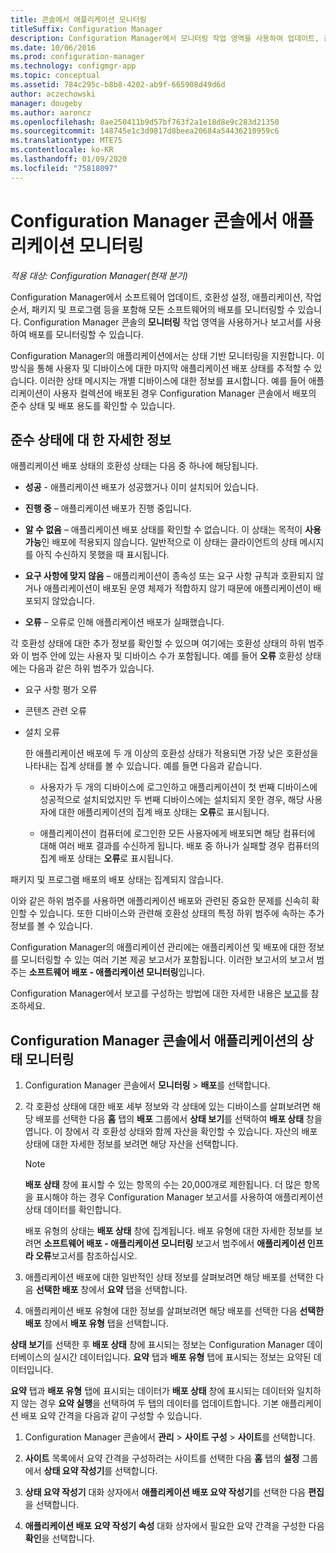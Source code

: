 ```yaml
---
title: 콘솔에서 애플리케이션 모니터링
titleSuffix: Configuration Manager
description: Configuration Manager에서 모니터링 작업 영역을 사용하여 업데이트, 준수 설정 및 애플리케이션을 비롯한 소프트웨어 배포를 모니터링합니다.
ms.date: 10/06/2016
ms.prod: configuration-manager
ms.technology: configmgr-app
ms.topic: conceptual
ms.assetid: 784c295c-b8b8-4202-ab9f-665908d49d6d
author: aczechowski
manager: dougeby
ms.author: aaroncz
ms.openlocfilehash: 8ae250411b9d57bf763f2a1e18d8e9c283d21350
ms.sourcegitcommit: 148745e1c3d9817d8beea20684a54436210959c6
ms.translationtype: MTE75
ms.contentlocale: ko-KR
ms.lasthandoff: 01/09/2020
ms.locfileid: "75818097"
---
```

# <a name="monitor-applications-from-the-configuration-manager-console"></a>Configuration Manager 콘솔에서 애플리케이션 모니터링

*적용 대상: Configuration Manager(현재 분기)*


Configuration Manager에서 소프트웨어 업데이트, 호환성 설정, 애플리케이션, 작업 순서, 패키지 및 프로그램 등을 포함해 모든 소프트웨어의 배포를 모니터링할 수 있습니다. Configuration Manager 콘솔의 **모니터링** 작업 영역을 사용하거나 보고서를 사용하여 배포를 모니터링할 수 있습니다.  

 Configuration Manager의 애플리케이션에서는 상태 기반 모니터링을 지원합니다. 이 방식을 통해 사용자 및 디바이스에 대한 마지막 애플리케이션 배포 상태를 추적할 수 있습니다. 이러한 상태 메시지는 개별 디바이스에 대한 정보를 표시합니다. 예를 들어 애플리케이션이 사용자 컬렉션에 배포된 경우 Configuration Manager 콘솔에서 배포의 준수 상태 및 배포 용도를 확인할 수 있습니다.  

## <a name="learn-about-compliance-states"></a>준수 상태에 대 한 자세한 정보
 애플리케이션 배포 상태의 호환성 상태는 다음 중 하나에 해당됩니다.  

-   **성공** - 애플리케이션 배포가 성공했거나 이미 설치되어 있습니다.  

-   **진행 중** – 애플리케이션 배포가 진행 중입니다.  

-   **알 수 없음** – 애플리케이션 배포 상태를 확인할 수 없습니다. 이 상태는 목적이 **사용 가능**인 배포에 적용되지 않습니다. 일반적으로 이 상태는 클라이언트의 상태 메시지를 아직 수신하지 못했을 때 표시됩니다.  

-   **요구 사항에 맞지 않음** – 애플리케이션이 종속성 또는 요구 사항 규칙과 호환되지 않거나 애플리케이션이 배포된 운영 체제가 적합하지 않기 때문에 애플리케이션이 배포되지 않았습니다.  

-   **오류** – 오류로 인해 애플리케이션 배포가 실패했습니다.  

각 호환성 상태에 대한 추가 정보를 확인할 수 있으며 여기에는 호환성 상태의 하위 범주와 이 범주 안에 있는 사용자 및 디바이스 수가 포함됩니다. 예를 들어 **오류** 호환성 상태에는 다음과 같은 하위 범주가 있습니다.  

- 요구 사항 평가 오류  

- 콘텐츠 관련 오류  

- 설치 오류  

  한 애플리케이션 배포에 두 개 이상의 호환성 상태가 적용되면 가장 낮은 호환성을 나타내는 집계 상태를 볼 수 있습니다. 예를 들면 다음과 같습니다.  

  -   사용자가 두 개의 디바이스에 로그인하고 애플리케이션이 첫 번째 디바이스에 성공적으로 설치되었지만 두 번째 디바이스에는 설치되지 못한 경우, 해당 사용자에 대한 애플리케이션의 집계 배포 상태는 **오류**로 표시됩니다.  

  -   애플리케이션이 컴퓨터에 로그인한 모든 사용자에게 배포되면 해당 컴퓨터에 대해 여러 배포 결과를 수신하게 됩니다. 배포 중 하나가 실패할 경우 컴퓨터의 집계 배포 상태는 **오류**로 표시됩니다.  

패키지 및 프로그램 배포의 배포 상태는 집계되지 않습니다.  

 이와 같은 하위 범주를 사용하면 애플리케이션 배포와 관련된 중요한 문제를 신속히 확인할 수 있습니다. 또한 디바이스와 관련해 호환성 상태의 특정 하위 범주에 속하는 추가 정보를 볼 수 있습니다.  

 Configuration Manager의 애플리케이션 관리에는 애플리케이션 및 배포에 대한 정보를 모니터링할 수 있는 여러 기본 제공 보고서가 포함됩니다. 이러한 보고서의 보고서 범주는 **소프트웨어 배포 - 애플리케이션 모니터링**입니다.  

 Configuration Manager에서 보고를 구성하는 방법에 대한 자세한 내용은 [보고](../../core/servers/manage/reporting.md)를 참조하세요.  

## <a name="monitor-the-state-of-an-application-in-the-configuration-manager-console"></a>Configuration Manager 콘솔에서 애플리케이션의 상태 모니터링  

1.  Configuration Manager 콘솔에서 **모니터링** > **배포**를 선택합니다.  

3.  각 호환성 상태에 대한 배포 세부 정보와 각 상태에 있는 디바이스를 살펴보려면 해당 배포를 선택한 다음 **홈** 탭의 **배포** 그룹에서 **상태 보기**를 선택하여 **배포 상태** 창을 엽니다. 이 창에서 각 호환성 상태와 함께 자산을 확인할 수 있습니다. 자산의 배포 상태에 대한 자세한 정보를 보려면 해당 자산을 선택합니다.  

    > [!NOTE]  
    >  **배포 상태** 창에 표시할 수 있는 항목의 수는 20,000개로 제한됩니다. 더 많은 항목을 표시해야 하는 경우 Configuration Manager 보고서를 사용하여 애플리케이션 상태 데이터를 확인합니다.  
    >   
    >  배포 유형의 상태는 **배포 상태** 창에 집계됩니다. 배포 유형에 대한 자세한 정보를 보려면 **소프트웨어 배포 - 애플리케이션 모니터링** 보고서 범주에서 **애플리케이션 인프라 오류**보고서를 참조하십시오.  

4.  애플리케이션 배포에 대한 일반적인 상태 정보를 살펴보려면 해당 배포를 선택한 다음 **선택한 배포** 창에서 **요약** 탭을 선택합니다.  

5.  애플리케이션 배포 유형에 대한 정보를 살펴보려면 해당 배포를 선택한 다음 **선택한 배포** 창에서 **배포 유형** 탭을 선택합니다.  

**상태 보기**를 선택한 후 **배포 상태** 창에 표시되는 정보는 Configuration Manager 데이터베이스의 실시간 데이터입니다. **요약** 탭과 **배포 유형** 탭에 표시되는 정보는 요약된 데이터입니다.

**요약** 탭과 **배포 유형** 탭에 표시되는 데이터가 **배포 상태** 창에 표시되는 데이터와 일치하지 않는 경우 **요약 실행**을 선택하여 두 탭의 데이터를 업데이트합니다. 기본 애플리케이션 배포 요약 간격을 다음과 같이 구성할 수 있습니다.  

1. Configuration Manager 콘솔에서 **관리** > **사이트 구성** > **사이트**를 선택합니다.

2. **사이트** 목록에서 요약 간격을 구성하려는 사이트를 선택한 다음 **홈** 탭의 **설정** 그룹에서 **상태 요약 작성기**를 선택합니다.

3. **상태 요약 작성기** 대화 상자에서 **애플리케이션 배포 요약 작성기**를 선택한 다음 **편집**을 선택합니다.  

4. **애플리케이션 배포 요약 작성기 속성** 대화 상자에서 필요한 요약 간격을 구성한 다음 **확인**을 선택합니다.  
